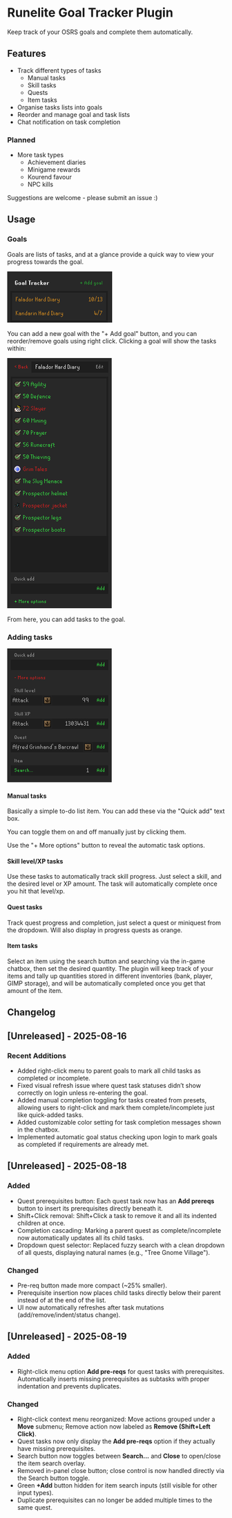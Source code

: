 # Runelite Goal Tracker Plugin

Keep track of your OSRS goals and complete them automatically.

## Features

- Track different types of tasks
    - Manual tasks
    - Skill tasks
    - Quests
    - Item tasks
- Organise tasks lists into goals
- Reorder and manage goal and task lists
- Chat notification on task completion

### Planned

- More task types
    - Achievement diaries
    - Minigame rewards
    - Kourend favour
    - NPC kills

Suggestions are welcome - please submit an issue :)

## Usage

### Goals

Goals are lists of tasks, and at a glance provide a quick way to view your progress towards the goal.

![Goals list](img/goals_list.png)

You can add a new goal with the "+ Add goal" button, and you can reorder/remove goals using right click. Clicking a goal will show the tasks within:

![Goal view](img/goal_view.png)

From here, you can add tasks to the goal.

### Adding tasks

![Task inputs](img/task_inputs.png)

#### Manual tasks

Basically a simple to-do list item. You can add these via the "Quick add" text box.

You can toggle them on and off manually just by clicking them.

Use the "+ More options" button to reveal the automatic task options.

#### Skill level/XP tasks

Use these tasks to automatically track skill progress. Just select a skill, and the desired level or XP amount. The task will automatically complete once you hit that level/xp.

#### Quest tasks

Track quest progress and completion, just select a quest or miniquest from the dropdown. Will also display in progress quests as orange.

#### Item tasks

Select an item using the search button and searching via the in-game chatbox, then set the desired quantity. The plugin will keep track of your items and tally up quantities stored in different inventories (bank, player, GIMP storage), and will be automatically completed once you get that amount of the item.

## Changelog 

## [Unreleased] - 2025-08-16

### Recent Additions
- Added right-click menu to parent goals to mark all child tasks as completed or incomplete.
- Fixed visual refresh issue where quest task statuses didn’t show correctly on login unless re-entering the goal.
- Added manual completion toggling for tasks created from presets, allowing users to right-click and mark them complete/incomplete just like quick-added tasks.
- Added customizable color setting for task completion messages shown in the chatbox.
- Implemented automatic goal status checking upon login to mark goals as completed if requirements are already met.

## [Unreleased] - 2025-08-18

### Added
- Quest prerequisites button: Each quest task now has an **Add prereqs** button to insert its prerequisites directly beneath it.
- Shift+Click removal: Shift+Click a task to remove it and all its indented children at once.
- Completion cascading: Marking a parent quest as complete/incomplete now automatically updates all its child tasks.
- Dropdown quest selector: Replaced fuzzy search with a clean dropdown of all quests, displaying natural names (e.g., "Tree Gnome Village").

### Changed
- Pre-req button made more compact (~25% smaller).
- Prerequisite insertion now places child tasks directly below their parent instead of at the end of the list.
- UI now automatically refreshes after task mutations (add/remove/indent/status change).

## [Unreleased] - 2025-08-19

### Added
- Right-click menu option **Add pre-reqs** for quest tasks with prerequisites. Automatically inserts missing prerequisites as subtasks with proper indentation and prevents duplicates.

### Changed
- Right-click context menu reorganized: Move actions grouped under a **Move** submenu; Remove action now labeled as **Remove (Shift+Left Click)**.
- Quest tasks now only display the **Add pre-reqs** option if they actually have missing prerequisites.
- Search button now toggles between **Search...** and **Close** to open/close the item search overlay.
- Removed in-panel close button; close control is now handled directly via the Search button toggle.
- Green **+Add** button hidden for item search inputs (still visible for other input types).
- Duplicate prerequisites can no longer be added multiple times to the same quest.
